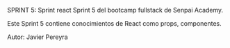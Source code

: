 SPRINT 5: Sprint react
Sprint 5 del bootcamp fullstack de Senpai Academy.

Este Sprint 5 contiene conocimientos de React como props, componentes.

Autor: Javier Pereyra